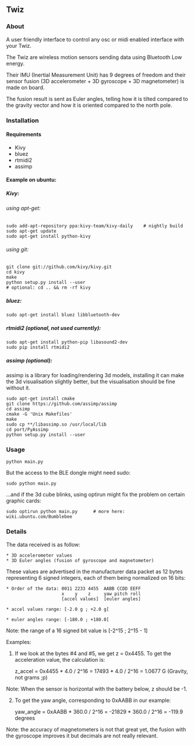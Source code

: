 ## Twiz

### About

A user friendly interface to control any osc or midi enabled interface with
your Twiz.


The Twiz are wireless motion sensors sending data using Bluetooth Low energy.

Their IMU (Inertial Measurement Unit) has 9 degrees of freedom and their sensor
fusion (3D accelerometer + 3D gyroscope + 3D magnetometer) is made on board.

The fusion result is sent as Euler angles, telling how it is tilted compared
to the gravity vector and how it is oriented compared to the north pole.


### Installation

#### Requirements

- Kivy
- bluez
- rtmidi2
- assimp

#### Example on ubuntu:

##### Kivy:

###### using apt-get:

    sudo add-apt-repository ppa:kivy-team/kivy-daily    # nightly build
    sudo apt-get update
    sudo apt-get install python-kivy

###### using git:

    git clone git://github.com/kivy/kivy.git
    cd kivy
    make
    python setup.py install --user
    # optional: cd .. && rm -rf kivy

##### bluez:

    sudo apt-get install bluez libbluetooth-dev

##### rtmidi2 (optional, not used currently):

    sudo apt-get install python-pip libasound2-dev
    sudo pip install rtmidi2

##### assimp (optional):

assimp is a library for loading/rendering 3d models, installing it can make the
3d visualisation slightly better, but the visualisation should be fine without
it.

    sudo apt-get install cmake
    git clone https://github.com/assimp/assimp
    cd assimp
    cmake -G 'Unix Makefiles'
    make
    sudo cp **/libassimp.so /usr/local/lib
    cd port/PyAssimp
    python setup.py install --user

### Usage

    python main.py


But the access to the BLE dongle might need sudo:

    sudo python main.py

...and if the 3d cube blinks, using optirun might fix the problem on certain graphic cards:

    sudo optirun python main.py      # more here: wiki.ubuntu.com/Bumblebee



### Details

The data received is as follow:

    * 3D accelerometer values
    * 3D Euler angles (fusion of gyroscope and magnetometer)

These values are advertised in the manufacturer data packet as 12 bytes
representing 6 signed integers, each of them being normalized on 16 bits:

    * Order of the data: 0011 2233 4455  AABB CCDD EEFF
                         x    y    z     yaw pitch roll
                         [accel values]  [euler angles]

    * accel values range: [-2.0 g ; +2.0 g[

    * euler angles range: [-180.0 ; +180.0[

Note: the range of a 16 signed bit value is [-2^15 ; 2^15 - 1]


Examples:

1) If we look at the bytes #4 and #5, we get z = 0x4455.
To get the acceleration value, the calculation is:

    z_accel = 0x4455 * 4.0 / 2^16
            = 17493  * 4.0 / 2^16
            = 1.0677 G (Gravity, not grams ;p)

Note: When the sensor is horizontal with the battery below, z should be -1.


2) To get the yaw angle, corresponding to 0xAABB in our example:

    yaw_angle = 0xAABB * 360.0 / 2^16
              = -21829 * 360.0 / 2^16
              = -119.9 degrees

Note: the accuracy of magnetometers is not that great yet, the fusion with the
gyroscope improves it but decimals are not really relevant.


